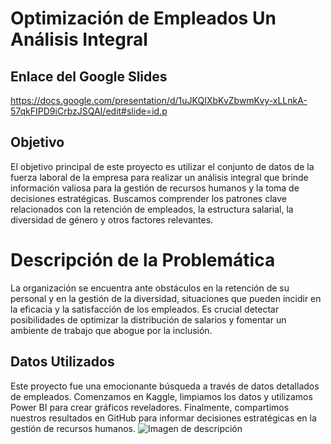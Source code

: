 # Optimización de Empleados Un Análisis Integral
## Enlace del Google Slides
https://docs.google.com/presentation/d/1uJKQIXbKvZbwmKvy-xLLnkA-57qkFIPD9iCrbzJSQAI/edit#slide=id.p

## Objetivo
El objetivo principal de este proyecto es utilizar el conjunto de datos de la fuerza laboral de la empresa para realizar un análisis integral que brinde información valiosa para la gestión de recursos humanos y la toma de decisiones estratégicas.
Buscamos comprender los patrones clave relacionados con la retención de empleados, la estructura salarial, la diversidad de género y otros factores relevantes.

# Descripción de la Problemática
La organización se encuentra ante obstáculos en la retención de su personal y en la gestión de la diversidad, situaciones que pueden incidir en la eficacia y la satisfacción de los empleados. Es crucial detectar posibilidades de optimizar la distribución de salarios y fomentar un ambiente de trabajo que abogue por la inclusión.

## Datos Utilizados
Este proyecto fue una emocionante búsqueda a través de datos detallados de empleados. Comenzamos en Kaggle, limpiamos los datos y utilizamos Power BI para crear gráficos reveladores. Finalmente, compartimos nuestros resultados en GitHub para informar decisiones estratégicas en la gestión de recursos humanos.
![Imagen de descripción]()
